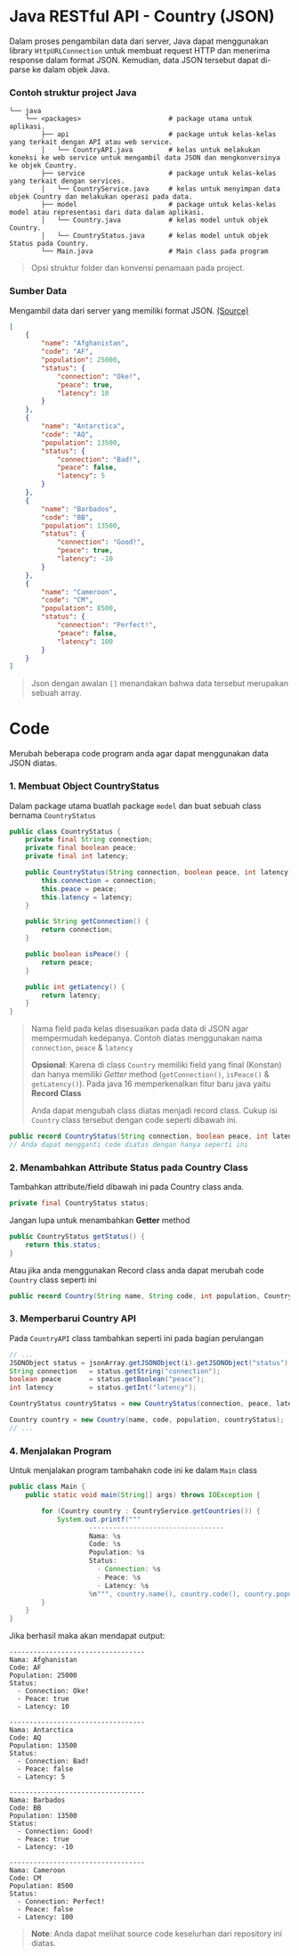 # Java RESTful API - Country (JSON)
Dalam proses pengambilan data dari server, Java dapat menggunakan library `HttpURLConnection` untuk membuat request HTTP dan menerima response dalam format JSON. Kemudian, data JSON tersebut dapat di-parse ke dalam objek Java.

### Contoh struktur project Java

    └── java
        └── <packages>                      # package utama untuk aplikasi.
            ├── api                         # package untuk kelas-kelas yang terkait dengan API atau web service.
            │   └── CountryAPI.java         # kelas untuk melakukan koneksi ke web service untuk mengambil data JSON dan mengkonversinya ke objek Country.
            ├── service                     # package untuk kelas-kelas yang terkait dengan services.
            │   └── CountryService.java     # kelas untuk menyimpan data objek Country dan melakukan operasi pada data.
            ├── model                       # package untuk kelas-kelas model atau representasi dari data dalam aplikasi.
            │   └── Country.java            # kelas model untuk objek Country.
            │   └── CountryStatus.java      # kelas model untuk objek Status pada Country.
            └── Main.java                   # Main class pada program

> Opsi struktur folder dan konvensi penamaan pada project.
### Sumber Data
Mengambil data dari server yang memiliki format JSON. [(Source)](https://raw.githubusercontent.com/Zortagon/kapita-falcon-backend/main/raw/json_country_simple.json)
```json
[
    {
        "name": "Afghanistan",
        "code": "AF",
        "population": 25000,
        "status": {
            "connection": "Oke!",
            "peace": true,
            "latency": 10
        }
    },
    {
        "name": "Antarctica",
        "code": "AQ",
        "population": 13500,
        "status": {
            "connection": "Bad!",
            "peace": false,
            "latency": 5
        }
    },
    {
        "name": "Barbados",
        "code": "BB",
        "population": 13500,
        "status": {
            "connection": "Good!",
            "peace": true,
            "latency": -10
        }
    },
    {
        "name": "Cameroon",
        "code": "CM",
        "population": 8500,
        "status": {
            "connection": "Perfect!",
            "peace": false,
            "latency": 100
        }
    }
]
```
> Json dengan awalan `[]` menandakan bahwa data tersebut merupakan sebuah array.

# Code
Merubah beberapa code program anda agar dapat menggunakan data JSON diatas.
### 1. Membuat Object CountryStatus
Dalam package utama buatlah package `model` dan buat sebuah class bernama `CountryStatus`
```java
public class CountryStatus {
    private final String connection;
    private final boolean peace;
    private final int latency;

    public CountryStatus(String connection, boolean peace, int latency) {
        this.connection = connection;
        this.peace = peace;
        this.latency = latency;
    }

    public String getConnection() {
        return connection;
    }

    public boolean isPeace() {
        return peace;
    }

    public int getLatency() {
        return latency;
    }
}
```
> Nama field pada kelas disesuaikan pada data di JSON agar mempermudah kedepanya.
> Contoh diatas menggunakan nama `connection`, `peace` & `latency`
> 
> **Opsional**: Karena di class `Country` memiliki field yang final (Konstan) dan hanya memiliki _Getter_ method (`getConnection()`, `isPeace()` & `getLatency()`).
> Pada java 16 memperkenalkan fitur baru java yaitu **Record Class**
> 
> Anda dapat mengubah class diatas menjadi record class. Cukup isi `Country` class tersebut dengan code seperti dibawah ini.
```java
public record CountryStatus(String connection, boolean peace, int latency) { }
// Anda dapat mengganti code diatas dengan hanya seperti ini
```
### 2. Menambahkan Attribute Status pada Country Class
Tambahkan attribute/field dibawah ini pada Country class anda.
```java
private final CountryStatus status;
```
Jangan lupa untuk menambahkan **Getter** method
```java
public CountryStatus getStatus() {
    return this.status;
}
```
Atau jika anda menggunakan Record class anda dapat merubah code `Country` class seperti ini
```java
public record Country(String name, String code, int population, CountryStatus status) { }
```
### 3. Memperbarui Country API
Pada `CountryAPI` class tambahkan seperti ini pada bagian perulangan
```java
// ...
JSONObject status = jsonArray.getJSONObject(i).getJSONObject("status");
String connection   = status.getString("connection");
boolean peace       = status.getBoolean("peace");
int latency         = status.getInt("latency");

CountryStatus countryStatus = new CountryStatus(connection, peace, latency);

Country country = new Country(name, code, population, countryStatus);
// ...
```
### 4. Menjalakan Program
Untuk menjalakan program tambahakn code ini ke dalam `Main` class
```java
public class Main {
    public static void main(String[] args) throws IOException {

        for (Country country : CountryService.getCountries()) {
            System.out.printf("""
                    ----------------------------------
                    Nama: %s
                    Code: %s
                    Population: %s
                    Status:
                      - Connection: %s
                      - Peace: %s
                      - Latency: %s
                    %n""", country.name(), country.code(), country.population(), country.status().connection(), country.status().peace(), country.status().latency());
        }
    }
}
```
Jika berhasil maka akan mendapat output:
```
----------------------------------
Nama: Afghanistan
Code: AF
Population: 25000
Status:
  - Connection: Oke!
  - Peace: true
  - Latency: 10

----------------------------------
Nama: Antarctica
Code: AQ
Population: 13500
Status:
  - Connection: Bad!
  - Peace: false
  - Latency: 5

----------------------------------
Nama: Barbados
Code: BB
Population: 13500
Status:
  - Connection: Good!
  - Peace: true
  - Latency: -10

----------------------------------
Nama: Cameroon
Code: CM
Population: 8500
Status:
  - Connection: Perfect!
  - Peace: false
  - Latency: 100
```
> **Note**: Anda dapat melihat source code keselurhan dari repository ini diatas.